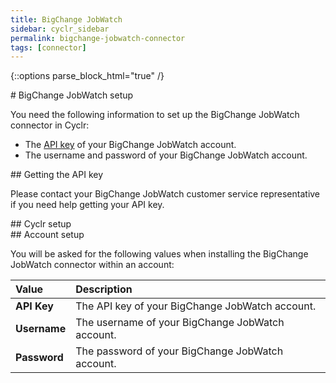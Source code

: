 ```yaml
---
title: BigChange JobWatch
sidebar: cyclr_sidebar
permalink: bigchange-jobwatch-connector
tags: [connector]
---
```

{::options parse_block_html="true" /}
<section class="card">
# BigChange JobWatch setup

You need the following information to set up the BigChange JobWatch connector in Cyclr:

- The [API key](#getting-the-api-key) of your BigChange JobWatch account.
- The username and password of your BigChange JobWatch account.

<a name="getting-the-api-key"></a>


</section>
<section class="card">
## Getting the API key

Please contact your BigChange JobWatch customer service representative if you need help getting your API key.


</section>
<section class="card">
## Cyclr setup


</section>
<section class="card">
## Account setup

You will be asked for the following values when installing the BigChange JobWatch connector within an account:

| Value        | Description                                      |
| :----------- | :----------------------------------------------- |
| **API Key**  | The API key of your BigChange JobWatch account.  |
| **Username** | The username of your BigChange JobWatch account. |
| **Password** | The password of your BigChange JobWatch account. |


</section>
